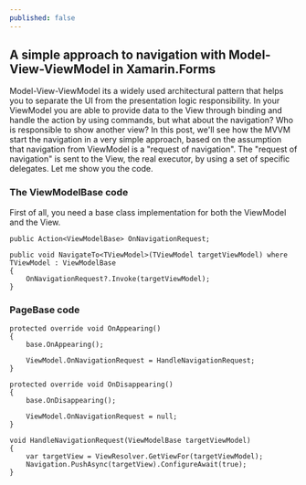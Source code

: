 ```yaml
---
published: false
---
```

## A simple approach to navigation with Model-View-ViewModel in Xamarin.Forms

Model-View-ViewModel its a widely used architectural pattern that helps you to separate the UI from the presentation logic responsibility. In your ViewModel you are able to provide data to the View through binding and handle the action by using commands, but what about the navigation? Who is responsible to show another view?
In this post, we'll see how the MVVM start the navigation in a very simple approach, based on the assumption that navigation from ViewModel is a "request of navigation". The "request of navigation" is sent to the View, the real executor, by using a set of specific delegates.
Let me show you the code.

### The ViewModelBase code
First of all, you need a base class implementation for both the ViewModel and the View. 

    public Action<ViewModelBase> OnNavigationRequest;

    public void NavigateTo<TViewModel>(TViewModel targetViewModel) where TViewModel : ViewModelBase
    {
        OnNavigationRequest?.Invoke(targetViewModel);
    }

### PageBase code

    protected override void OnAppearing()
    {
        base.OnAppearing();

        ViewModel.OnNavigationRequest = HandleNavigationRequest;
    }

    protected override void OnDisappearing()
    {
        base.OnDisappearing();

        ViewModel.OnNavigationRequest = null;
    }

    void HandleNavigationRequest(ViewModelBase targetViewModel)
    {
        var targetView = ViewResolver.GetViewFor(targetViewModel);
        Navigation.PushAsync(targetView).ConfigureAwait(true);
    }